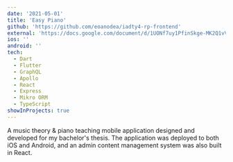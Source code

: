```yaml
---
date: '2021-05-01'
title: 'Easy Piano'
github: 'https://github.com/eoanodea/iadty4-rp-frontend'
external: 'https://docs.google.com/document/d/1UONf7uy1PfinSkge-MK2Q1vVQcTOwZ97cBHm79HE-vQ/edit?usp=sharing'
ios: ''
android: ''
tech:
  - Dart
  - Flutter
  - GraphQL
  - Apollo
  - React
  - Express
  - Mikro ORM
  - TypeScript
showInProjects: true
---
```


A music theory & piano teaching mobile application designed and developed for my bachelor's thesis. The application was deployed to both iOS and Android, and an admin content management system was also built in React.
